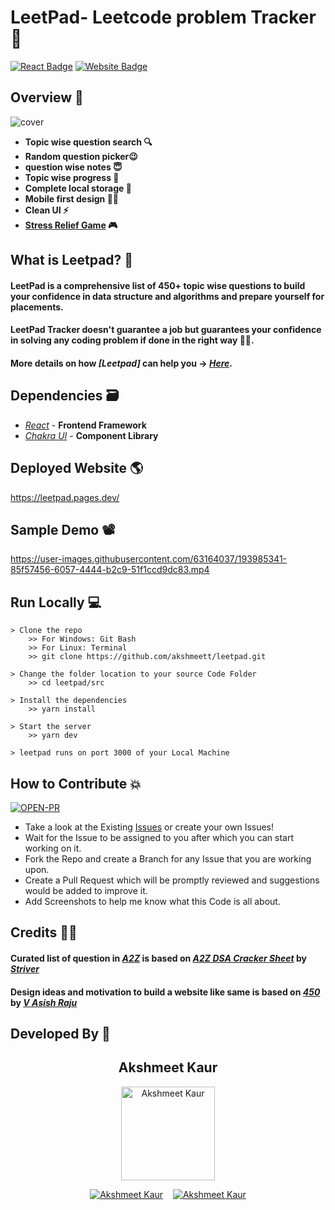 # LeetPad- Leetcode problem Tracker 🚀

[![React Badge](http://img.shields.io/badge/Powered%20By-React-blue?style=for-the-badge&logo=react)](https://reactjs.org/)
[![Website Badge](https://img.shields.io/badge/Visit-Now-green?style=for-the-badge&logo=vercel)](https://leetpad.pages.dev/)

## Overview 👀

![cover](https://user-images.githubusercontent.com/63164037/194750460-b42c8096-dbc9-43c0-aaa0-5e581b357c4a.png)

- **Topic wise question search 🔍**
- **Random question picker😉**
- **question wise notes 😇**
- **Topic wise progress 🧐**
- **Complete local storage 📂**
- **Mobile first design ✌🏻**
- **Clean UI ⚡**
- **[Stress Relief Game] 🎮**

## What is Leetpad? 🤔

#### LeetPad is a comprehensive list of 450+ topic wise questions to build your confidence in data structure and algorithms and prepare yourself for placements.

#### LeetPad Tracker doesn't guarantee a job but guarantees your confidence in solving any coding problem if done in the right way 👍🏻.

#### More details on how _[Leetpad]_ can help you -> _[Here]_.

## Dependencies 🗃

- _[React]_ - **Frontend Framework**
- _[Chakra UI]_ - **Component Library**

## Deployed Website 🌎
https://leetpad.pages.dev/

## Sample Demo 📽

https://user-images.githubusercontent.com/63164037/193985341-85f57456-6057-4444-b2c9-51f1ccd9dc83.mp4

## Run Locally 💻

```
> Clone the repo
    >> For Windows: Git Bash
    >> For Linux: Terminal
    >> git clone https://github.com/akshmeett/leetpad.git
    
> Change the folder location to your source Code Folder
    >> cd leetpad/src
    
> Install the dependencies
    >> yarn install
    
> Start the server
    >> yarn dev
    
> leetpad runs on port 3000 of your Local Machine
```

## How to Contribute 💥
[![OPEN-PR](https://img.shields.io/badge/Open%20For-PR-orange?style=for-the-badge&logo=github)](https://github.com/akshmeett/leetpad/pulls)

- Take a look at the Existing [Issues](https://github.com/akshmeett/leetpad/issues) or create your
  own Issues!
- Wait for the Issue to be assigned to you after which you can start working on it.
- Fork the Repo and create a Branch for any Issue that you are working upon.
- Create a Pull Request which will be promptly reviewed and suggestions would be added to improve it.
- Add Screenshots to help me know what this Code is all about.

## Credits 🙏🏻

#### Curated list of question in _[A2Z]_ is based on _[A2Z DSA Cracker Sheet]_ by _[Striver]_
#### Design ideas and motivation to build a website like same is based on _[450]_ by _[V Asish Raju]_

## Developed By 👦

<h2 align="center">Akshmeet Kaur</h2>
<p align="center">
  <a href="https://github.com/akshmeett"><img src="https://avatars.githubusercontent.com/u/63164037?v=4" width=150px height=150px  alt="Akshmeet Kaur"/></a> 
</p>

<p align="center">
  <a target="_blank" href="https://linkedin.com/in/akshmeet-kaur-281055234"><img src="https://img.shields.io/badge/linkedin-%230077B5.svg?&style=for-the-badge&logo=linkedin&logoColor=white"  alt="Akshmeet Kaur"/></a>&nbsp;&nbsp;&nbsp;
  <a href="mailto:akshmeetk@gmail.com?subject=Hello%20Akshmeet,%20From%20Github"><img src="https://img.shields.io/badge/gmail-%23D14836.svg?&style=for-the-badge&logo=gmail&logoColor=white"  alt="Akshmeet Kaur"/></a>
</p>

[here]: https://www.youtube.com/watch?v=rHn9af16O_E
[A2Z DSA Tracker]: https://leetpad.pages.dev/
[A2Z]: https://leetpad.pages.dev/
[striver]: https://in.linkedin.com/in/rajarvp
[a2z dsa cracker sheet]: https://takeuforward.org/strivers-a2z-dsa-course/strivers-a2z-dsa-course-sheet-2/
[Stress Relief Game]: https://leetpad.pages.dev/play
[react]: https://reactjs.org/
[chakra ui]: https://chakra-ui.com/
[450]: https://450dsa.com/
[V Asish Raju]: https://www.linkedin.com/in/asishraju/
